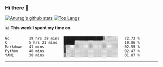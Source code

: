 ### Hi there 👋

<!--
**Yiwen-Chan/Yiwen-Chan** is a ✨ _special_ ✨ repository because its `README.md` (this file) appears on your GitHub profile.

Here are some ideas to get you started:

- 🔭 I’m currently working on ...
- 🌱 I’m currently learning ...
- 👯 I’m looking to collaborate on ...
- 🤔 I’m looking for help with ...
- 💬 Ask me about ...
- 📫 How to reach me: ...
- 😄 Pronouns: ...
- ⚡ Fun fact: ...
-->
[![Anurag's github stats](https://github-readme-stats.vercel.app/api?username=Yiwen-Chan)](https://github.com/anuraghazra/github-readme-stats)
[![Top Langs](https://github-readme-stats.vercel.app/api/top-langs/?username=Yiwen-Chan)](https://github.com/anuraghazra/github-readme-stats)

📊 **This week I spent my time on**
<!--START_SECTION:waka-->
```text
Go         19 hrs 38 mins  ██████████████████▒░░░░░░   72.73 % 
C          5 hrs 21 mins   █████░░░░░░░░░░░░░░░░░░░░   19.86 % 
Markdown   41 mins         ▓░░░░░░░░░░░░░░░░░░░░░░░░   02.55 % 
Python     40 mins         ▓░░░░░░░░░░░░░░░░░░░░░░░░   02.47 % 
YAML       30 mins         ▒░░░░░░░░░░░░░░░░░░░░░░░░   01.87 % 
```
<!--END_SECTION:waka-->

***

